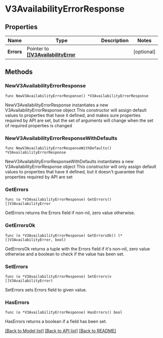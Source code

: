 # V3AvailabilityErrorResponse

## Properties

Name | Type | Description | Notes
------------ | ------------- | ------------- | -------------
**Errors** | Pointer to [**[]V3AvailabilityError**](v3.AvailabilityError.md) |  | [optional] 

## Methods

### NewV3AvailabilityErrorResponse

`func NewV3AvailabilityErrorResponse() *V3AvailabilityErrorResponse`

NewV3AvailabilityErrorResponse instantiates a new V3AvailabilityErrorResponse object
This constructor will assign default values to properties that have it defined,
and makes sure properties required by API are set, but the set of arguments
will change when the set of required properties is changed

### NewV3AvailabilityErrorResponseWithDefaults

`func NewV3AvailabilityErrorResponseWithDefaults() *V3AvailabilityErrorResponse`

NewV3AvailabilityErrorResponseWithDefaults instantiates a new V3AvailabilityErrorResponse object
This constructor will only assign default values to properties that have it defined,
but it doesn't guarantee that properties required by API are set

### GetErrors

`func (o *V3AvailabilityErrorResponse) GetErrors() []V3AvailabilityError`

GetErrors returns the Errors field if non-nil, zero value otherwise.

### GetErrorsOk

`func (o *V3AvailabilityErrorResponse) GetErrorsOk() (*[]V3AvailabilityError, bool)`

GetErrorsOk returns a tuple with the Errors field if it's non-nil, zero value otherwise
and a boolean to check if the value has been set.

### SetErrors

`func (o *V3AvailabilityErrorResponse) SetErrors(v []V3AvailabilityError)`

SetErrors sets Errors field to given value.

### HasErrors

`func (o *V3AvailabilityErrorResponse) HasErrors() bool`

HasErrors returns a boolean if a field has been set.


[[Back to Model list]](../README.md#documentation-for-models) [[Back to API list]](../README.md#documentation-for-api-endpoints) [[Back to README]](../README.md)


